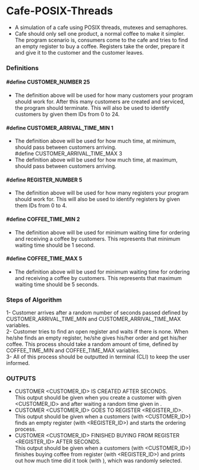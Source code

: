 # Cafe-POSIX-Threads
* A simulation of a cafe using POSIX threads, 
mutexes and semaphores. <br>
* Cafe should only sell one product, a normal coffee to make it simpler. The program 
scenario is, consumers come to the cafe and tries to find an empty register to buy a coffee. 
Registers take the order, prepare it and give it to the customer and the customer leaves.

### Definitions
#### #define CUSTOMER_NUMBER 25
  * The definition above will be used for how many customers your program should work for. 
After this many customers are created and serviced, the program should terminate. This 
will also be used to identify customers by given them IDs from 0 to 24.<br>
#### #define CUSTOMER_ARRIVAL_TIME_MIN 1<br>
* The definition above will be used for how much time, at minimum, should pass between 
customers arriving.<br>
#define CUSTOMER_ARRIVAL_TIME_MAX 3<br>
* The definition above will be used for how much time, at maximum, should pass between 
customers arriving.<br>
#### #define REGISTER_NUMBER 5<br>
* The definition above will be used for how many registers your program should work for. 
This will also be used to identify registers by given them IDs from 0 to 4.<br>
#### #define COFFEE_TIME_MIN 2<br>
* The definition above will be used for minimum waiting time for ordering and receiving a 
coffee by customers. This represents that minimum waiting time should be 1 second.<br>
#### #define COFFEE_TIME_MAX 5<br>
* The definition above will be used for minimum waiting time for ordering and receiving a 
coffee by customers. This represents that maximum waiting time should be 5 seconds.<br>

### Steps of Algorithm
1- Customer arrives after a random number of seconds passed defined by 
CUSTOMER_ARRIVAL_TIME_MIN and CUSTOMER_ARRIVAL_TIME_MAX 
variables.<br>
2- Customer tries to find an open register and waits if there is none. When he/she finds an 
empty register, he/she gives his/her order and get his/her coffee. This process should take 
a random amount of time, defined by COFFEE_TIME_MIN and COFFEE_TIME_MAX variables.<br>
3- All of this process should be outputted in terminal (CLI) to keep the user informed.<br>

### OUTPUTS
* CUSTOMER <CUSTOMER_ID> IS CREATED AFTER <TIME> SECONDS.<br>
 This output should be given when you create a customer with given <CUSTOMER_ID> 
and after waiting a random time given in <TIME>.
* CUSTOMER <CUSTOMER_ID> GOES TO REGISTER <REGISTER_ID>.<br>
 This output should be given when a customers (with <CUSTOMER_ID>) finds an empty 
register (with <REGISTER_ID>) and starts the ordering process.
* CUSTOMER <CUSTOMER_ID> FINISHED BUYING FROM REGISTER <REGISTER_ID> 
AFTER <TIME> SECONDS.<br>
 This output should be given when a customers (with <CUSTOMER_ID>) finishes buying 
coffee from register (with <REGISTER_ID>) and prints out how much time did it took 
(with <TIME>), which was randomly selected.
